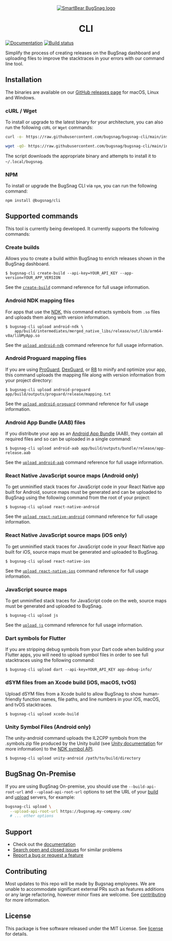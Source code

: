 <div align="center">
  <a href="https://docs.bugsnag.com/build-integrations/bugsnag-cli">
    <picture>
      <source media="(prefers-color-scheme: dark)" srcset="https://assets.smartbear.com/m/3dab7e6cf880aa2b/original/BugSnag-Repository-Header-Dark.svg">
      <img alt="SmartBear BugSnag logo" src="https://assets.smartbear.com/m/3945e02cdc983893/original/BugSnag-Repository-Header-Light.svg">
    </picture>
  </a>
  <h1>CLI</h1>
</div>


[![Documentation](https://img.shields.io/badge/documentation-latest-blue.svg)](https://docs.bugsnag.com/build-integrations/bugsnag-cli/)
[![Build status](https://badge.buildkite.com/4c42f3d6345b14ecdc243abcf974cad0cfd9844e1b0e5f2418.svg)](https://buildkite.com/bugsnag/bugsnag-cli)

Simplify the process of creating releases on the BugSnag dashboard and uploading files to improve the stacktraces in your errors with our command line tool.

## Installation

The binaries are available on our [GitHub releases page](https://github.com/bugsnag/bugsnag-cli/releases) for macOS, Linux and Windows.

### cURL / Wget

To install or upgrade to the latest binary for your architecture, you can also run the following `cURL` or `Wget` commands:

```sh
curl -o- https://raw.githubusercontent.com/bugsnag/bugsnag-cli/main/install.sh | bash
```
```sh
wget -qO- https://raw.githubusercontent.com/bugsnag/bugsnag-cli/main/install.sh | bash
```

The script downloads the appropriate binary and attempts to install it to `~/.local/bugsnag`.

### NPM

To install or upgrade the BugSnag CLI via `npm`, you can run the following command:

`npm install @bugsnag/cli`

## Supported commands

This tool is currently being developed. It currently supports the following commands:

### Create builds

Allows you to create a build within BugSnag to enrich releases shown in the BugSnag dashboard.

    $ bugsnag-cli create-build --api-key=YOUR_API_KEY --app-version=YOUR_APP_VERSION

See the [`create-build`](https://docs.bugsnag.com/build-integrations/bugsnag-cli/create-build/) command reference for full usage information.

### Android NDK mapping files

For apps that use the [NDK](https://developer.android.com/ndk/), this command extracts symbols from `.so` files and uploads them along with version information.

    $ bugsnag-cli upload android-ndk \
        app/build/intermediates/merged_native_libs/release/out/lib/arm64-v8a/libMyApp.so

See the [`upload android-ndk`](https://docs.bugsnag.com/build-integrations/bugsnag-cli/upload-android-ndk/) command reference for full usage information.

### Android Proguard mapping flies

If you are using [ProGuard](https://developer.android.com/studio/build/shrink-code.html), [DexGuard](https://www.guardsquare.com/en/dexguard), or [R8](https://r8.googlesource.com/r8#d8-dexer-and-r8-shrinker) to minify and optimize your app, this command uploads the mapping file along with version information from your project directory:

    $ bugsnag-cli upload android-proguard app/build/outputs/proguard/release/mapping.txt

See the [`upload android-proguard`](https://docs.bugsnag.com/build-integrations/bugsnag-cli/upload-android-proguard/) command reference for full usage information.

### Android App Bundle (AAB) files

If you distribute your app as an [Android App Bundle](https://developer.android.com/guide/app-bundle) (AAB), they contain all required files and so can be uploaded in a single command:

    $ bugsnag-cli upload android-aab app/build/outputs/bundle/release/app-release.aab

See the [`upload android-aab`](https://docs.bugsnag.com/build-integrations/bugsnag-cli/upload-android-ndk/) command reference for full usage information.

### React Native JavaScript source maps (Android only)

To get unminified stack traces for JavaScript code in your React Native app built for Android, source maps must be generated and can be uploaded to BugSnag using the following command from the root of your project:

    $ bugsnag-cli upload react-native-android

See the [`upload react-native-android`](https://docs.bugsnag.com/build-integrations/bugsnag-cli/upload-rn-android/) command reference for full usage information.

### React Native JavaScript source maps (iOS only)

To get unminified stack traces for JavaScript code in your React Native app built for iOS, source maps must be generated and uploaded to BugSnag.

    $ bugsnag-cli upload react-native-ios

See the [`upload react-native-ios`](https://docs.bugsnag.com/build-integrations/bugsnag-cli/upload-rn-ios/) command reference for full usage information.

### JavaScript source maps

To get unminified stack traces for JavaScript code on the web, source maps must be generated and uploaded to BugSnag.

    $ bugsnag-cli upload js

See the [`upload js`](https://docs.bugsnag.com/build-integrations/bugsnag-cli/upload-js/) command reference for full usage information.

### Dart symbols for Flutter

If you are stripping debug symbols from your Dart code when building your Flutter apps, you will need to upload symbol files in order to see full stacktraces using the following command:

    $ bugsnag-cli upload dart --api-key=YOUR_API_KEY app-debug-info/

### dSYM files from an Xcode build (iOS, macOS, tvOS)

Upload dSYM files from a Xcode build to allow BugSnag to show human-friendly function names, file paths, and line numbers in your iOS, macOS, and tvOS stacktraces.

    $ bugsnag-cli upload xcode-build

### Unity Symbol Files (Android only) 

The unity-android command uploads the IL2CPP symbols from the .symbols.zip file produced by the Unity build (see [Unity documentation](https://docs.unity3d.com/Manual/android-symbols.html) for more information) to the [NDK symbol API](https://d1upynpnqddd6j.cloudfront.net/api/ndk-symbol-mapping-upload/).

    $ bugsnag-cli upload unity-android /path/to/build/directory


## BugSnag On-Premise

If you are using BugSnag On-premise, you should use the `--build-api-root-url` and `--upload-api-root-url` options to set the URL of your [build](https://docs.bugsnag.com/on-premise/single-machine/service-ports/#bugsnag-build-api) and [upload](https://docs.bugsnag.com/on-premise/single-machine/service-ports/#bugsnag-upload-server) servers, for example:

```sh
bugsnag-cli upload \
  --upload-api-root-url https://bugsnag.my-company.com/
  # ... other options
```

## Support

* Check out the [documentation](https://docs.bugsnag.com/build-integrations/bugsnag-cli/)
* [Search open and closed issues](https://github.com/bugsnag/bugsnag-cli/issues?q=+) for similar problems
* [Report a bug or request a feature](https://github.com/bugsnag/bugsnag-cli/issues/new)

## Contributing

Most updates to this repo will be made by Bugsnag employees. We are unable to accommodate significant external PRs such as features additions or any large refactoring, however minor fixes are welcome. See [contributing](CONTRIBUTING.md) for more information.

## License

This package is free software released under the MIT License. See [license](./LICENSE) for details.

